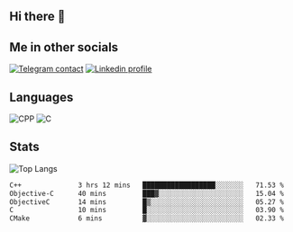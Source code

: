 ## Hi there 👋

## Me in other socials
[![Telegram contact][telegram_badge]][telegram_link]
[![Linkedin profile][linkedin_badge]][linkedin_link]
<!-- [![My CV][CV]][CV_path] -->

## Languages
![CPP](https://img.shields.io/badge/-C++-000?&logo=c%2B%2B)
![C](https://img.shields.io/badge/-C-000?&logo=c)


## Stats
![Top Langs](https://github-readme-stats.vercel.app/api/top-langs/?username=Winlogon-exe&size_weight=0.5&count_weight=0.5&bg_color=000000&title_color=ffffff&text_color=ffffff)

<!--START_SECTION:waka-->

```txt
C++              3 hrs 12 mins   ██████████████████░░░░░░░   71.53 %
Objective-C      40 mins         ███▓░░░░░░░░░░░░░░░░░░░░░   15.04 %
ObjectiveC       14 mins         █▒░░░░░░░░░░░░░░░░░░░░░░░   05.27 %
C                10 mins         █░░░░░░░░░░░░░░░░░░░░░░░░   03.90 %
CMake            6 mins          ▓░░░░░░░░░░░░░░░░░░░░░░░░   02.33 %
```

<!--END_SECTION:waka-->

<!-- [CV_path]: path
[CV]: https://img.shields.io/badge/CV-D3182A?style=for-the-badge&logoColor=white -->

[telegram_link]: https://t.me/winlogon_exe
[telegram_badge]: https://img.shields.io/badge/Telegram-000?style=for-the-badge&logo=telegram&logoColor=white

[linkedin_link]: https://www.linkedin.com/in/winlogon/
[linkedin_badge]: https://img.shields.io/badge/LinkedIn-000?style=for-the-badge&logo=linkedin&logoColor=white



